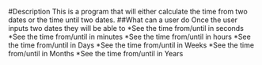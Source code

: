 #Description
This is a program that will either calculate the time from two dates or the time until two dates. 
##What can a user do
Once the user inputs two dates they will be able to
*See the time from/until in seconds
*See the time from/until in minutes
*See the time from/until in hours
*See the time from/until in Days
*See the time from/until in Weeks
*See the time from/until in Months
*See the time from/until in Years
